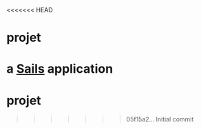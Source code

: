 <<<<<<< HEAD
# projet

a [Sails](http://sailsjs.org) application
=======
projet
======
>>>>>>> 05f15a2... Initial commit
